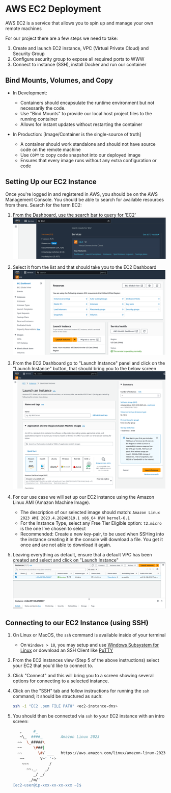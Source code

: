 # AWS EC2 Deployment

AWS EC2 is a service that allows you to spin up and manage your own remote machines

For our project there are a few steps we need to take:

1. Create and launch EC2 instance, VPC (Virtual Private Cloud) and Security Group
2. Configure security group to expose all required ports to WWW
3. Connect to instance (SSH), install Docker and run our container

## Bind Mounts, Volumes, and Copy

- In Development:
    - Containers should encapsulate the runtime environment but not necessarily
    the code.
    - Use "Bind Mounts" to provide our local host project files to the running
    container
    - Allows for instant updates without restarting the container

- In Production: [Image/Container is the single-source of truth]
    - A container should work standalone and should not have source code on the
    remote machine
    - Use `COPY` to copy code snapshot into our deployed image
    - Ensures that every image runs without any extra configuration or code

## Setting Up our EC2 Instance

Once you're logged in and registered in AWS, you should be on the AWS Management
Console. You should be able to search for available resources from there. Search
for the term EC2:

1. From the Dashboard, use the search bar to query for 'EC2'
    ![EC2 Search](../../.attachments/EC2%20Search.png "EC2 Search")

2. Select it from the list and that should take you to the EC2 Dashboard
   ![EC2 Dashboard](../../.attachments/EC2%20Dashboard.png "EC2 Dashbaord")
 
3. From the EC2 Dashboard go to "Launch Instance" panel and click on the "Launch Instance"
button, that should bring you to the below screen
  ![Launch Instance](../../.attachments/EC2%20LaunchInstance.png "EC2 Launch Instance")

4. For our use case we will set up our EC2 instance using the Amazon Linux AMI (Amazon Machine Image).
   - The description of our selected image should match: 
     `Amazon Linux 2023 AMI 2023.4.20240319.1 x86_64 HVM kernel-6.1`
   - For the Instance Type, select any Free Tier Eligible option:
     `t2.micro` is the one I've chosen to select
   - Recommended: Create a new key-pair, to be used when SSHing into the instance creating it in the console
   will download a file. You get it once and are not able to download it again.

5. Leaving everything as default, ensure that a default VPC has been created and select and
   click on "Launch Instance"
   ![Launched Instance](../../.attachments/EC2%20LaunchedInstance.png "EC2 Launched Instance")

## Connecting to our EC2 Instance (using SSH)

1. On Linux or MacOS, the `ssh` command is available inside of your terminal
   - On `Windows > 10`, you may setup and use [Windows Subsystem for Linux](https://learn.microsoft.com/en-us/windows/wsl/install)
   or download an SSH Client like [PuTTY](https://putty.org/)

2. From the EC2 instances view (Step 5 of the above instructions) select your EC2 that you'd like to connect to.
3. Click "Connect" and this will bring you to a screen showing several options for connecting to a selected instance.
4. Click on the "SSH" tab and follow instructions for running the `ssh` command; it should be structured as such:
    ```bash
    ssh -i "EC2 .pem FILE PATH" <ec2-instance-dns>
    ```
5. You should then be connected via `ssh` to your EC2 instance with an intro screen:
    ```bash
       ,     #_
       ~\_  ####_        Amazon Linux 2023
      ~~  \_#####\
      ~~     \###|
      ~~       \#/ ___   https://aws.amazon.com/linux/amazon-linux-2023
       ~~       V~' '->
        ~~~         /
          ~~._.   _/
             _/ _/
           _/m/'
    [ec2-user@ip-xxx-xx-xx-xxx ~]$ 
    ```